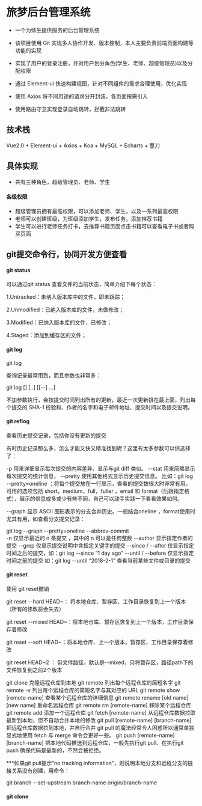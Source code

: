 # 旅梦后台管理系统
- 一个为师生提供服务的后台管理系统

- 该项目使用 Git 实现多人协作开发、版本控制，本人主要负责前端页面构建等功能的实现
- 实现了用户的登录注册，并对用户划分角色(学生、老师、超级管理员)以及分配权限
- 通过 Element-ui 快速构建视图，针对不同组件的需求合理使用，优化实现
- 使用 Axios 将不同用途的请求分开封装，各页面按需引入
- 使用路由守卫实现登录自动跳转，拦截非法跳转
## 技术栈
Vue2.0 + Element-ui + Axios + Koa + MySQL + Echarts + 墨刀
## 具体实现
- 共有三种角色，超级管理员、老师、学生
#### 各级权限
- 超级管理员拥有最高权限，可以添加老师、学生，以及一系列最高权限
- 老师可以创建班级，为班级添加学生，发布任务，添加推荐书籍
- 学生可以进行老师任务打卡，去推荐书籍页面点击书籍可以查看电子书或者购买页面


## git提交命令行，协同开发方便查看

#### git status
可以通过git status 查看文件的当前状态，简单介绍下每个状态：

1.Untracked：未纳入版本库中的文件，即未跟踪；

2.Unmodified：已纳入版本库的文件，未做修改；

3.Modified：已纳入版本库的文件，已修改；

4.Staged：添加到缓存区的文件；


#### git log
git log  

查询记录最常用到，而且参数也非常多：

git log [<options>] [<since>..<until>] [[--] <path>...]

不加参数执行，会按提交时间列出所有的更新，最近一次更新排在最上面，列出每个提交的 SHA-1 校验和、作者的名字和电子邮件地址、提交时间以及提交说明。

#### git reflog
查看历史提交记录，包括你没有更新的提交

有时历史记录那么多，怎么才能又快又精准找到呢？这里有太多参数可以供选择了：

 -p  用来详细显示每次提交的内容差异，显示与git diff 类似。
--stat   用来简略显示每次提交的统计信息，
--pretty  使用其他格式显示历史提交信息。
比如：git log --pretty=oneline ：将每个提交放在一行显示，查看的提交数很大时非常有用。可用的选项包括 short，medium，full，fuller ，email 和 format（后跟指定格式），展示的信息或多或少有些不同，自己可以动手实践一下看看效果如何。

--graph   显示 ASCII 图形表示的分支合并历史。一般结合oneline ，format使用时尤其有用，如查看分支提交记录：

git log --graph --pretty=oneline --abbrev-commit   
-n  仅显示最近的 n 条提交 ，其中的 n 可以是任何整数
--author 显示指定作者的提交
--grep  仅显示提交说明中含指定关键字的提交
--since / --after   仅显示指定时间之后的提交，如：git log --since “1 day ago”
--until / --before    仅显示指定时间之前的提交 如：git log --until “2018-2-1”
<path>  查看当前某些文件或目录的提交


#### git reset
使用 git reset撤销

git reset --hard   HEAD~：  将本地仓库、暂存区、工作目录恢复到上一个版本（所有的修改将会失去）

git reset --mixed HEAD~：将本地仓库、暂存区恢复到上一个版本，工作目录保存着修改

git reset --soft HEAD~：将本地仓库、上一个版本，暂存区、工作目录保存着修改

git reset HEAD~2 <path>： 带文件路径，默认是--mixed，只将暂存区，路径path下的文件恢复到之前2个版本


git clone <url>   克隆远程仓库到本地
git remote  列出每个远程仓库的简短名字
git remote -v    列出每个远程仓库的简短名字与其对应的 URL
git remote show [remote-name]   查看某个远程仓库的详细信息
git remote rename [old name] [new name]  重命名远程仓库
git remote rm [remote-name]   移除某个远程仓库
git remote add <shortname> <url>  添加一个远程仓库
git fetch [remote-name]  从远程仓库数据拉取最新到本地，但不自动合并本地的修改
git  pull   [remote-name] [branch-name]  把远程仓库数据拉到本地，并自行合并
git pull 的魔法经常令人困惑所以通常单独显式地使用 fetch 与 merge 命令会更好一些。
git  push [remote-name] [branch-name]    把本地代码推送到远程仓库，一般先执行git pull、在执行git push  确保代码是最新的，不然会被拒绝。

***如果git pull提示“no tracking information”，则说明本地分支和远程分支的链接关系没有创建，用命令：

git branch --set-upstream branch-name origin/branch-name

#### git clone  
